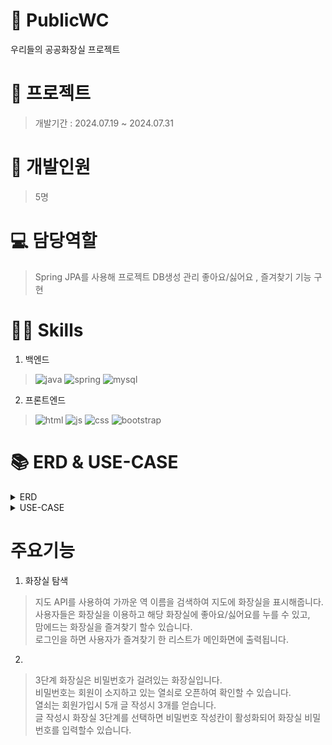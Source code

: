 # 🚽 PublicWC
우리들의 공공화장실 프로젝트

# 📝 프로젝트
> 개발기간 : 2024.07.19 ~ 2024.07.31

# 👥 개발인원
> 5명

# 💻 담당역할
> Spring JPA를 사용해 프로젝트 DB생성 관리 좋아요/싫어요 , 즐겨찾기 기능 구현

# 👩‍💻 Skills
1. 백엔드
>![java](https://img.shields.io/badge/Java-ED8B00?style=for-the-badge&logo=openjdk&logoColor=white)
![spring](https://img.shields.io/badge/Spring-6DB33F?style=for-the-badge&logo=spring&logoColor=white)
![mysql](https://img.shields.io/badge/MySQL-00000F?style=for-the-badge&logo=mysql&logoColor=white)

2. 프론트엔드
>![html](https://img.shields.io/badge/HTML5-E34F26?style=for-the-badge&logo=html5&logoColor=white)
![js](https://img.shields.io/badge/JavaScript-F7DF1E?style=for-the-badge&logo=JavaScript&logoColor=white)
![css](https://img.shields.io/badge/CSS3-1572B6?style=for-the-badge&logo=css3&logoColor=white)
![bootstrap](    https://img.shields.io/badge/Bootstrap-563D7C?style=for-the-badge&logo=bootstrap&logoColor=white)

# 📚 ERD & USE-CASE
<details>
<summary>ERD</summary>
<img src="wcERD.png" alt="ERD" />
</details>
<details>
<summary>USE-CASE</summary>
<img src="wcUSECASE.png" alt="USE-CASE" />
</details>

# 주요기능
1. 화장실 탐색
> 지도 API를 사용하여 가까운 역 이름을 검색하여 지도에 화장실을 표시해줍니다. <br>
사용자들은 화장실을 이용하고 해당 화장실에 좋아요/싫어요를 누를 수 있고, <br>
맘에드는 화장실을 즐겨찾기 할수 있습니다. <br>
로그인을 하면 사용자가 즐겨찾기 한 리스트가 메인화면에 출력됩니다.

2.
> 3단계 화장실은 비밀번호가 걸려있는 화장실입니다. <br>
비밀번호는 회원이 소지하고 있는 열쇠로 오픈하여 확인할 수 있습니다.<br>
열쇠는 회원가입시 5개 글 작성시 3개를 얻습니다. <br>
글 작성시 화장실 3단계를 선택하면 비밀번호 작성칸이 활성화되어 화장실 비밀번호를 입력할수 있습니다.
